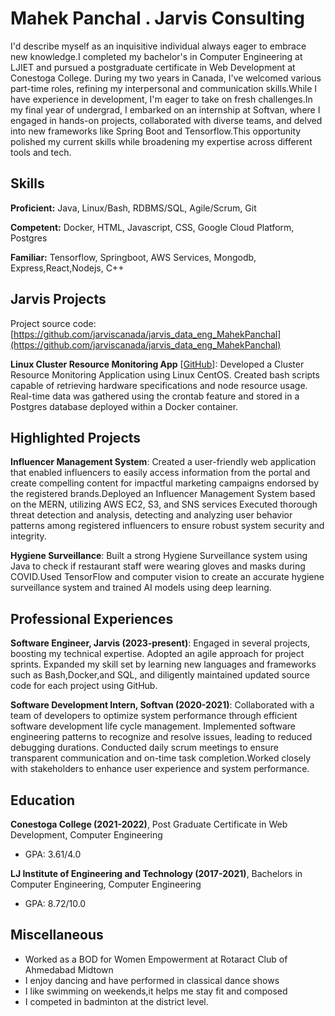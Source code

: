 # Mahek Panchal . Jarvis Consulting

I'd describe myself as an inquisitive individual always eager to embrace new knowledge.I completed my bachelor's in Computer Engineering at LJIET and pursued a postgraduate certificate in Web Development at Conestoga College. During my two years in Canada, I've welcomed various part-time roles, refining my interpersonal and communication skills.While I have experience in development, I'm eager to take on fresh challenges.In my final year of undergrad, I embarked on an internship at Softvan, where I engaged in hands-on projects, collaborated with diverse teams, and delved into new frameworks like Spring Boot and Tensorflow.This opportunity polished my current skills while broadening my expertise across different tools and tech.

## Skills

**Proficient:** Java, Linux/Bash, RDBMS/SQL, Agile/Scrum, Git

**Competent:** Docker, HTML, Javascript, CSS, Google Cloud Platform, Postgres

**Familiar:** Tensorflow, Springboot, AWS Services, Mongodb, Express,React,Nodejs, C++

## Jarvis Projects

Project source code: [https://github.com/jarviscanada/jarvis_data_eng_MahekPanchal](https://github.com/jarviscanada/jarvis_data_eng_MahekPanchal)


**Linux Cluster Resource Monitoring App** [[GitHub](https://github.com/jarviscanada/jarvis_data_eng_MahekPanchal/tree/master/linux_sql)]: Developed a Cluster Resource Monitoring Application using Linux CentOS. Created bash scripts capable of retrieving hardware specifications and node resource usage. Real-time data was gathered using the crontab feature and stored in a Postgres database deployed within a Docker container.


## Highlighted Projects
**Influencer Management System**: Created a user-friendly web application that enabled influencers to easily access information from the portal and create compelling content for impactful marketing campaigns endorsed by the registered brands.Deployed an Influencer Management System based on the MERN, utilizing AWS EC2, S3, and SNS services Executed thorough threat detection and analysis, detecting and analyzing user behavior patterns among registered influencers to ensure robust system security and integrity.

**Hygiene Surveillance**: Built a strong Hygiene Surveillance system using Java to check if restaurant staff were wearing gloves and masks during COVID.Used TensorFlow and computer vision to create an accurate hygiene surveillance system and trained AI models using deep learning.


## Professional Experiences

**Software Engineer, Jarvis (2023-present)**: Engaged in several projects, boosting my technical expertise. Adopted an agile approach for project sprints. Expanded my skill set by learning new languages and frameworks such as Bash,Docker,and SQL, and diligently maintained updated source code for each project using GitHub.

**Software Development Intern, Softvan (2020-2021)**: Collaborated with a team of developers to optimize system performance through efficient software development life cycle management. Implemented software engineering patterns to recognize and resolve issues, leading to reduced debugging durations. Conducted daily scrum meetings to ensure transparent communication and on-time task completion.Worked closely with stakeholders to enhance user experience and system performance.


## Education
**Conestoga College (2021-2022)**, Post Graduate Certificate in Web Development, Computer Engineering
- GPA: 3.61/4.0

**LJ Institute of Engineering and Technology (2017-2021)**, Bachelors in Computer Engineering, Computer Engineering
- GPA: 8.72/10.0


## Miscellaneous
- Worked as a BOD for Women Empowerment at Rotaract Club of Ahmedabad Midtown
- I enjoy dancing and have performed in classical dance shows
- I like swimming on weekends,it helps me stay fit and composed
- I competed in badminton at the district level.